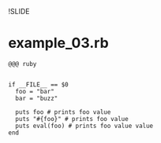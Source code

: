 !SLIDE 
# example_03.rb #

    @@@ ruby
    
    
    if __FILE__ == $0
      foo = "bar"
      bar = "buzz"
    
      puts foo # prints foo value
      puts "#{foo}" # prints foo value
      puts eval(foo) # prints foo value value
    end
